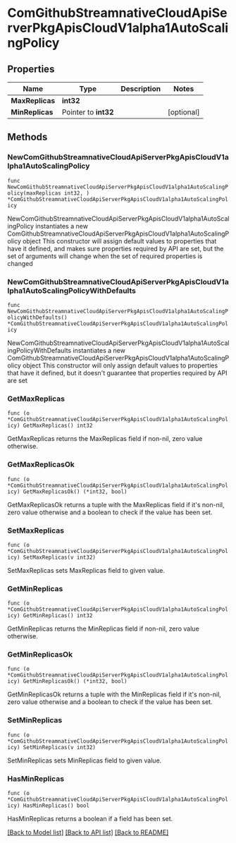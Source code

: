 # ComGithubStreamnativeCloudApiServerPkgApisCloudV1alpha1AutoScalingPolicy

## Properties

Name | Type | Description | Notes
------------ | ------------- | ------------- | -------------
**MaxReplicas** | **int32** |  | 
**MinReplicas** | Pointer to **int32** |  | [optional] 

## Methods

### NewComGithubStreamnativeCloudApiServerPkgApisCloudV1alpha1AutoScalingPolicy

`func NewComGithubStreamnativeCloudApiServerPkgApisCloudV1alpha1AutoScalingPolicy(maxReplicas int32, ) *ComGithubStreamnativeCloudApiServerPkgApisCloudV1alpha1AutoScalingPolicy`

NewComGithubStreamnativeCloudApiServerPkgApisCloudV1alpha1AutoScalingPolicy instantiates a new ComGithubStreamnativeCloudApiServerPkgApisCloudV1alpha1AutoScalingPolicy object
This constructor will assign default values to properties that have it defined,
and makes sure properties required by API are set, but the set of arguments
will change when the set of required properties is changed

### NewComGithubStreamnativeCloudApiServerPkgApisCloudV1alpha1AutoScalingPolicyWithDefaults

`func NewComGithubStreamnativeCloudApiServerPkgApisCloudV1alpha1AutoScalingPolicyWithDefaults() *ComGithubStreamnativeCloudApiServerPkgApisCloudV1alpha1AutoScalingPolicy`

NewComGithubStreamnativeCloudApiServerPkgApisCloudV1alpha1AutoScalingPolicyWithDefaults instantiates a new ComGithubStreamnativeCloudApiServerPkgApisCloudV1alpha1AutoScalingPolicy object
This constructor will only assign default values to properties that have it defined,
but it doesn't guarantee that properties required by API are set

### GetMaxReplicas

`func (o *ComGithubStreamnativeCloudApiServerPkgApisCloudV1alpha1AutoScalingPolicy) GetMaxReplicas() int32`

GetMaxReplicas returns the MaxReplicas field if non-nil, zero value otherwise.

### GetMaxReplicasOk

`func (o *ComGithubStreamnativeCloudApiServerPkgApisCloudV1alpha1AutoScalingPolicy) GetMaxReplicasOk() (*int32, bool)`

GetMaxReplicasOk returns a tuple with the MaxReplicas field if it's non-nil, zero value otherwise
and a boolean to check if the value has been set.

### SetMaxReplicas

`func (o *ComGithubStreamnativeCloudApiServerPkgApisCloudV1alpha1AutoScalingPolicy) SetMaxReplicas(v int32)`

SetMaxReplicas sets MaxReplicas field to given value.


### GetMinReplicas

`func (o *ComGithubStreamnativeCloudApiServerPkgApisCloudV1alpha1AutoScalingPolicy) GetMinReplicas() int32`

GetMinReplicas returns the MinReplicas field if non-nil, zero value otherwise.

### GetMinReplicasOk

`func (o *ComGithubStreamnativeCloudApiServerPkgApisCloudV1alpha1AutoScalingPolicy) GetMinReplicasOk() (*int32, bool)`

GetMinReplicasOk returns a tuple with the MinReplicas field if it's non-nil, zero value otherwise
and a boolean to check if the value has been set.

### SetMinReplicas

`func (o *ComGithubStreamnativeCloudApiServerPkgApisCloudV1alpha1AutoScalingPolicy) SetMinReplicas(v int32)`

SetMinReplicas sets MinReplicas field to given value.

### HasMinReplicas

`func (o *ComGithubStreamnativeCloudApiServerPkgApisCloudV1alpha1AutoScalingPolicy) HasMinReplicas() bool`

HasMinReplicas returns a boolean if a field has been set.


[[Back to Model list]](../README.md#documentation-for-models) [[Back to API list]](../README.md#documentation-for-api-endpoints) [[Back to README]](../README.md)


